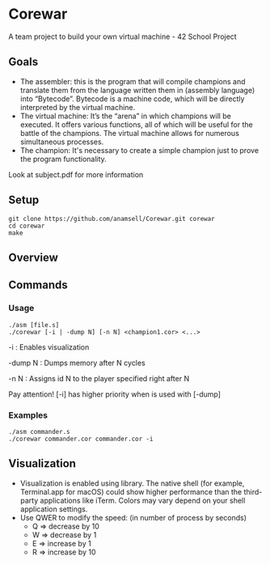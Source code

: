 # Corewar 
A team project to build your own virtual machine - 42 School Project


## Goals

* The assembler: this is the program that will compile champions and translate them from the language written them in (assembly language) into “Bytecode”. Bytecode is a machine code, which will be directly interpreted by the virtual machine.
* The virtual machine: It’s the “arena” in which champions will be executed. It offers various functions, all of which will be useful for the battle of the champions. The virtual machine allows for numerous simultaneous processes.
* The champion: It's necessary to create a simple champion just to prove the program functionality.

Look at subject.pdf for more information
## Setup

```
git clone https://github.com/anamsell/Corewar.git corewar
cd corewar
make
```

## Overview


## Commands

### Usage
```
./asm [file.s]
./corewar [-i | -dump N] [-n N] <champion1.cor> <...>
```
-i : Enables visualization

-dump N : Dumps memory after N cycles

-n N : Assigns id N to the player specified right after N

Pay attention! [-i] has higher priority when is used with [-dump]

### Examples
```
./asm commander.s
./corewar commander.cor commander.cor -i
```

## Visualization

* Visualization is enabled using library. The native shell (for example, Terminal.app for macOS) could show higher performance than the third-party applications like iTerm. Colors may vary depend on your shell application settings.
* Use QWER to modify the speed: (in number of process by seconds)
  * Q => decrease by 10
  * W => decrease by 1
  * E => increase by 1
  * R => increase by 10

